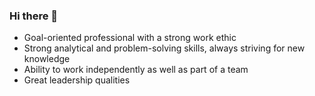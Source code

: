 ### Hi there 👋

- Goal-oriented professional with a strong work ethic
- Strong analytical and problem-solving skills, always striving for new knowledge
- Ability to work independently as well as part of a team
- Great leadership qualities

<!--
**krueng/krueng** is a ✨ _special_ ✨ repository because its `README.md` (this file) appears on your GitHub profile.

Here are some ideas to get you started:

- 🔭 I’m currently working on ...
- 🌱 I’m currently learning ...
- 👯 I’m looking to collaborate on ...
- 🤔 I’m looking for help with ...
- 💬 Ask me about ...
- 📫 How to reach me: ...
- 😄 Pronouns: ...
- ⚡ Fun fact: ...
-->
